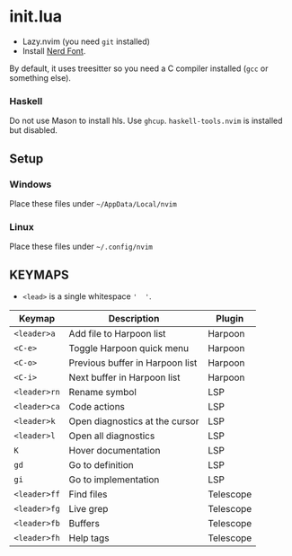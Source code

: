 # init.lua
- Lazy.nvim (you need `git` installed)
- Install [Nerd Font](https://www.nerdfonts.com/font-downloads).

By default, it uses treesitter so you need a C compiler installed (`gcc` or something else).

### Haskell
Do not use Mason to install hls. Use `ghcup`. `haskell-tools.nvim` is installed but disabled.

## Setup
### Windows
Place these files under `~/AppData/Local/nvim`

### Linux
Place these files under `~/.config/nvim`

## KEYMAPS
- `<lead>` is a single whitespace `'  '`.

| Keymap        | Description                      | Plugin    |
|---------------|----------------------------------|-----------|
| `<leader>a`   | Add file to Harpoon list         | Harpoon   |
| `<C-e>`       | Toggle Harpoon quick menu        | Harpoon   |
| `<C-o>`       | Previous buffer in Harpoon list  | Harpoon   |
| `<C-i>`       | Next buffer in Harpoon list      | Harpoon   |
| `<leader>rn`  | Rename symbol                    | LSP       |
| `<leader>ca`  | Code actions                     | LSP       |
| `<leader>k`   | Open diagnostics at the cursor   | LSP       |
| `<leader>l`   | Open all diagnostics             | LSP       |
| `K`           | Hover documentation              | LSP       |
| `gd`          | Go to definition                 | LSP       |
| `gi`          | Go to implementation             | LSP       |
| `<leader>ff`  | Find files                       | Telescope |
| `<leader>fg`  | Live grep                        | Telescope |
| `<leader>fb`  | Buffers                          | Telescope |
| `<leader>fh`  | Help tags                        | Telescope |


